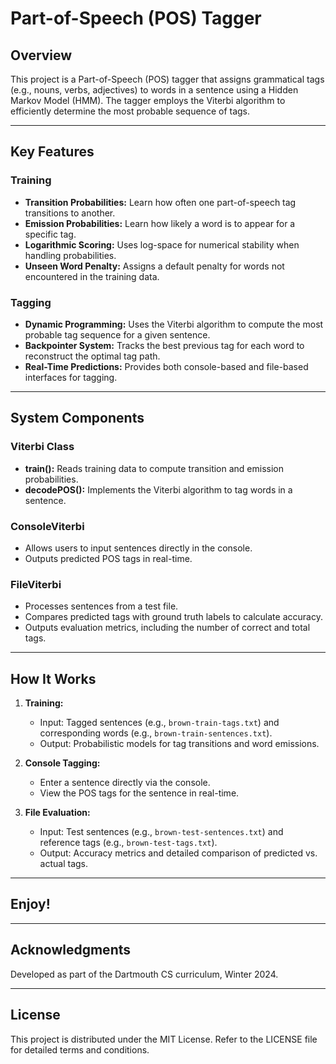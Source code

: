 # Part-of-Speech (POS) Tagger

## Overview

This project is a Part-of-Speech (POS) tagger that assigns grammatical tags (e.g., nouns, verbs, adjectives) to words in a sentence using a Hidden Markov Model (HMM). The tagger employs the Viterbi algorithm to efficiently determine the most probable sequence of tags. 

---

## Key Features

### Training
- **Transition Probabilities:** Learn how often one part-of-speech tag transitions to another.
- **Emission Probabilities:** Learn how likely a word is to appear for a specific tag.
- **Logarithmic Scoring:** Uses log-space for numerical stability when handling probabilities.
- **Unseen Word Penalty:** Assigns a default penalty for words not encountered in the training data.

### Tagging
- **Dynamic Programming:** Uses the Viterbi algorithm to compute the most probable tag sequence for a given sentence.
- **Backpointer System:** Tracks the best previous tag for each word to reconstruct the optimal tag path.
- **Real-Time Predictions:** Provides both console-based and file-based interfaces for tagging.

---

## System Components

### Viterbi Class
- **train():** Reads training data to compute transition and emission probabilities.
- **decodePOS():** Implements the Viterbi algorithm to tag words in a sentence.

### ConsoleViterbi
- Allows users to input sentences directly in the console.
- Outputs predicted POS tags in real-time.

### FileViterbi
- Processes sentences from a test file.
- Compares predicted tags with ground truth labels to calculate accuracy.
- Outputs evaluation metrics, including the number of correct and total tags.

---

## How It Works

1. **Training:**
   - Input: Tagged sentences (e.g., `brown-train-tags.txt`) and corresponding words (e.g., `brown-train-sentences.txt`).
   - Output: Probabilistic models for tag transitions and word emissions.

2. **Console Tagging:**
   - Enter a sentence directly via the console.
   - View the POS tags for the sentence in real-time.

3. **File Evaluation:**
   - Input: Test sentences (e.g., `brown-test-sentences.txt`) and reference tags (e.g., `brown-test-tags.txt`).
   - Output: Accuracy metrics and detailed comparison of predicted vs. actual tags.

---

## Enjoy!

---

## Acknowledgments

Developed as part of the Dartmouth CS curriculum, Winter 2024.

---

## License

This project is distributed under the MIT License. Refer to the LICENSE file for detailed terms and conditions.

